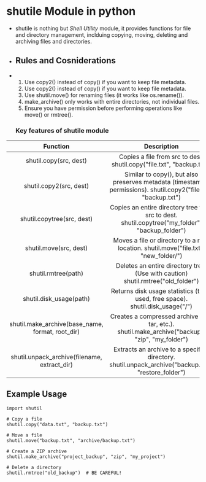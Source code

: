 # shutile Module in python
- shutile is nothing but *Shell Utility* module, it provides functions for file and directory management, inclduing copying, moving, deleting and archiving files and directories.

- ## Rules and Cosniderations
- 1. Use copy2() instead of copy() if you want to keep file metadata.
  2. Use copy2() instead of copy() if you want to keep file metadata.
  3. Use shutil.move() for renaming files (it works like os.rename()).
  4. make_archive() only works with entire directories, not individual files.
  5. Ensure you have permission before performing operations like move() or rmtree().
 
  ### Key features of shutile module
|Function|	Description	|Example|
|:-------:|:-----------:|:------:|
|shutil.copy(src, dest)|	Copies a file from src to dest.	shutil.copy("file.txt", "backup.txt")|
|shutil.copy2(src, dest)|	Similar to copy(), but also preserves metadata (timestamps, permissions).	shutil.copy2("file.txt", "backup.txt")|
|shutil.copytree(src, dest)|	Copies an entire directory tree from src to dest.	shutil.copytree("my_folder", "backup_folder")|
|shutil.move(src, dest)|	Moves a file or directory to a new location.	shutil.move("file.txt", "new_folder/")|
|shutil.rmtree(path)|	Deletes an entire directory tree. (Use with caution)	shutil.rmtree("old_folder")|
|shutil.disk_usage(path)|	Returns disk usage statistics (total, used, free space).	shutil.disk_usage("/")|
|shutil.make_archive(base_name, format, root_dir)|	Creates a compressed archive (zip, tar, etc.).	shutil.make_archive("backup", "zip", "my_folder")|
|shutil.unpack_archive(filename, extract_dir)|	Extracts an archive to a specified directory.	shutil.unpack_archive("backup.zip", "restore_folder")|


## Example Usage
```
import shutil

# Copy a file
shutil.copy("data.txt", "backup.txt")

# Move a file
shutil.move("backup.txt", "archive/backup.txt")

# Create a ZIP archive
shutil.make_archive("project_backup", "zip", "my_project")

# Delete a directory
shutil.rmtree("old_backup")  # BE CAREFUL!
```
